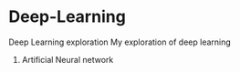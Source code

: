 # Deep-Learning
Deep Learning exploration
My exploration of deep learning
1. Artificial Neural network
